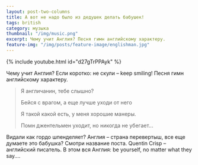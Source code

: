 ```yaml
---
layout: post-two-columns
title: А вот не надо было из дедушек делать бабушек!
tags: british
category: музыка
thumbnail: "/img/music.png"
excerpt: Чему учит Англия? Песня гимн английскому характеру.
feature-img: "/img/posts/feature-image/englishman.jpg"
---
```


{% include youtube.html id="d27gTrPPAyk" %}

Чему учит Англия? Если коротко: не скули – keep smiling! Песня гимн английскому характеру.


<blockquote>

<p>Я англичанин, тебе слышно?</p>

<p>Бейся с врагом, а еще лучше уходи от него</p>

<p>Я такой какой есть, у меня хорошие манеры.</p>

<p>Помн джентельмен уходит, но никогда не убегает...</p>

</blockquote>
<!-- Дальше -->

Видали как гордо шпенделяет? Англия – страна перевертыш, все еще думаете это бабушка? Смотри название поста. Quentin Crisp – английский писатель. В этом вся Англия: be yourself, no matter what they say….
